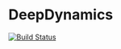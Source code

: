 # DeepDynamics

[![Build Status](https://github.com/notGiGi/DeepDynamics.jl/actions/workflows/CI.yml/badge.svg?branch=main)](https://github.com/notGiGi/DeepDynamics.jl/actions/workflows/CI.yml?query=branch%3Amain)

